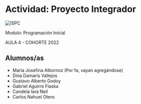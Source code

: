 # Actividad: Proyecto Integrador
![ISPC](https://user-images.githubusercontent.com/87395600/174913447-642ca6df-e52e-40aa-94e1-55df8073b066.png)

Modulo: Programación Inicial

AULA 4 - COHORTE 2022


## Alumnos/as

- María Josefina Albornoz
(Por fa, vayan agregándose)
- Dina Damaris Vallejos  
- Gustavo Alberto Godoy  
- Gabriel Aguirre Flaska
- Candela Iara Neil
- Carlos Nahuel Otero
